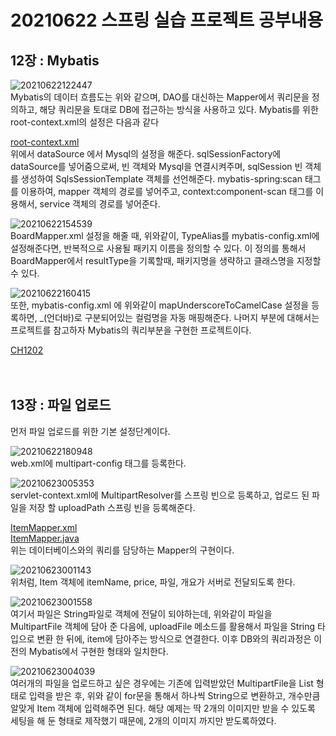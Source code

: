 <h1> 20210622 스프링 실습 프로젝트 공부내용 </h1>


<h2>12장 : Mybatis</h2>

![20210622122447](https://user-images.githubusercontent.com/61536109/122890233-76f46400-d37e-11eb-9dc8-a7a5235a4fb5.png) <br>
Mybatis의 데이터 흐름도는 위와 같으며, DAO를 대신하는 Mapper에서 쿼리문을 정의하고, 해당 쿼리문을 토대로 DB에 접근하는 방식을 사용하고 있다.
Mybatis를 위한 root-context.xml의 설정은 다음과  같다

[root-context.xml](https://github.com/kokochi66/StudyFilm_BackEnd_kokochi/blob/main/5_Spring4/hdSpring/CH1202/src/main/webapp/WEB-INF/spring/root-context.xml)<br>
위에서 dataSource 에서 Mysql의 설정을 해준다.
sqlSessionFactory에 dataSource를 넣어줌으로써, 빈 객체와 Mysql을 연결시켜주며,
sqlSession 빈 객체를  생성하여 SqlsSessionTemplate 객체를 선언해준다.
mybatis-spring:scan  태그를 이용하여,  mapper 객체의 경로를 넣어주고,
context:component-scan 태그를 이용해서, service 객체의 경로를 넣어준다.

![20210622154539](https://user-images.githubusercontent.com/61536109/122890579-c5096780-d37e-11eb-8837-e14f3d31f1ca.png) <br>
BoardMapper.xml 설정을 해줄 때, 위와같이, TypeAlias를 mybatis-config.xml에 설정해준다면, 반복적으로 사용될 패키지 이름을 정의할 수 있다.
이 정의를 통해서 BoardMapper에서 resultType을 기록할때, 패키지명을 생략하고 클래스명을 지정할 수 있다.

![20210622160415](https://user-images.githubusercontent.com/61536109/122890582-c5a1fe00-d37e-11eb-843f-98915a33ad18.png) <br>
또한, mybatis-config.xml 에 위와같이 mapUnderscoreToCamelCase 설정을 등록하면, _(언더바)로 구분되어있는 컬럼명을 자동 매핑해준다.
나머지 부분에 대해서는 프로젝트를 참고하자 Mybatis의 쿼리부분을 구현한 프로젝트이다.

[CH1202](https://github.com/kokochi66/StudyFilm_BackEnd_kokochi/tree/main/5_Spring4/hdSpring/CH1202) <br><br><br>


<h2>13장 : 파일 업로드</h2>

먼저 파일 업로드를 위한 기본  설정단계이다.

![20210622180948](https://user-images.githubusercontent.com/61536109/122957839-497adb00-d3bd-11eb-8ed3-21df96d89361.png) <br>
web.xml에   multipart-config  태그를 등록한다. <br>

![20210623005353](https://user-images.githubusercontent.com/61536109/122958071-7dee9700-d3bd-11eb-829a-9d50a72b000a.png) <br>
servlet-context.xml에 MultipartResolver를 스프링 빈으로 등록하고, 업로드 된 파일을 저장 할 uploadPath 스프링  빈을 등록해준다.

[ItemMapper.xml](https://github.com/kokochi66/StudyFilm_BackEnd_kokochi/blob/main/5_Spring4/hdSpring/CH1302/src/main/resources/org/hdcd/mapper/ItemMapper.xml) <br>
[ItemMapper.java](https://github.com/kokochi66/StudyFilm_BackEnd_kokochi/blob/main/5_Spring4/hdSpring/CH1302/src/main/java/org/hdcd/mapper/ItemMapper.java) <br>
위는 데이터베이스와의  쿼리를 담당하는 Mapper의 구현이다.

![20210623001143](https://user-images.githubusercontent.com/61536109/122958100-847d0e80-d3bd-11eb-90a3-6d9dfd719fa0.png) <br>
위처럼, Item 객체에 itemName, price, 파일, 개요가 서버로 전달되도록 한다.

![20210623001558](https://user-images.githubusercontent.com/61536109/122958172-965eb180-d3bd-11eb-977a-1a8295c924d8.png) <br>
여기서 파일은 String파일로 객체에 전달이 되야하는데, 위와같이 파일을 MultipartFile 객체에 담아 준 다음에,
uploadFile 메소드를 활용해서 파일을 String 타입으로 변환 한 뒤에, item에 담아주는 방식으로 연결한다.
이후 DB와의 쿼리과정은 이전의 Mybatis에서 구현한 형태와 일치한다.

![20210623004039](https://user-images.githubusercontent.com/61536109/122958179-978fde80-d3bd-11eb-92e3-7e0115b982fb.png) <br>
여러개의 파일을 업로드하고 싶은 경우에는 기존에 입력받았던 MultipartFile을 List 형태로 입력을 받은 후, 위와 같이 for문을 통해서 하나씩 String으로 변환하고, 개수만큼 알맞게 Item 객체에 입력해주면 된다.
해당 예제는 딱 2개의 이미지만 받을 수 있도록 세팅을 해 둔 형태로 제작했기  때문에, 2개의 이미지 까지만 받도록하였다.
